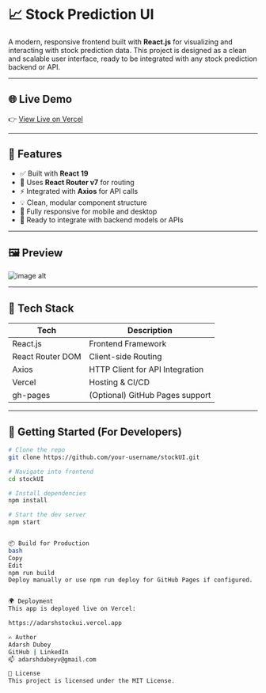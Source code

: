 # 📈 Stock Prediction UI

A modern, responsive frontend built with **React.js** for visualizing and interacting with stock prediction data. This project is designed as a clean and scalable user interface, ready to be integrated with any stock prediction backend or API.

---

## 🌐 Live Demo

👉 [View Live on Vercel](https://adarshstockui.vercel.app)

---

## 🚀 Features

- ✅ Built with **React 19**
- 🧭 Uses **React Router v7** for routing
- ⚡ Integrated with **Axios** for API calls
- 💡 Clean, modular component structure
- 📱 Fully responsive for mobile and desktop
- 🌈 Ready to integrate with backend models or APIs

---
## 🖼️ Preview

![image alt]([https://via.placeholder.com/1000x500.png?text=Stock+UI+Preview](https://github.com/Adarsh841412/stockUI/blob/main/Screenshot%202025-07-05%20194043.png))


---

## 🔧 Tech Stack

| Tech             | Description                      |
|------------------|----------------------------------|
| React.js         | Frontend Framework               |
| React Router DOM | Client-side Routing              |
| Axios            | HTTP Client for API Integration  |
| Vercel           | Hosting & CI/CD                  |
| gh-pages         | (Optional) GitHub Pages support  |

---

## 🚀 Getting Started (For Developers)

```bash
# Clone the repo
git clone https://github.com/your-username/stockUI.git

# Navigate into frontend
cd stockUI

# Install dependencies
npm install

# Start the dev server
npm start


📦 Build for Production
bash
Copy
Edit
npm run build
Deploy manually or use npm run deploy for GitHub Pages if configured.


🌍 Deployment
This app is deployed live on Vercel:

https://adarshstockui.vercel.app

✍️ Author
Adarsh Dubey
GitHub | LinkedIn
📫 adarshdubeyv@gmail.com

📜 License
This project is licensed under the MIT License.
